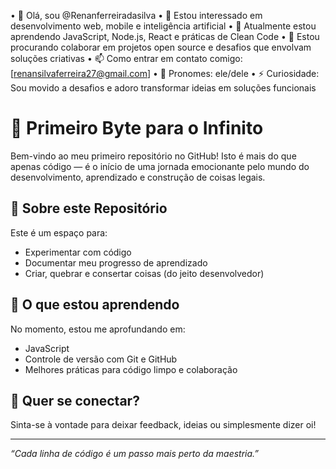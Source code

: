 •	👋 Olá, sou @Renanferreiradasilva
	•	👀 Estou interessado em desenvolvimento web, mobile e inteligência artificial
	•	🌱 Atualmente estou aprendendo JavaScript, Node.js, React e práticas de Clean Code
	•	🤝 Estou procurando colaborar em projetos open source e desafios que envolvam soluções criativas
	•	📫 Como entrar em contato comigo: [renansilvaferreira27@gmail.com]
	•	🙂 Pronomes: ele/dele
	•	⚡ Curiosidade: Sou movido a desafios e adoro transformar ideias em soluções funcionais

# 🚀 Primeiro Byte para o Infinito

Bem-vindo ao meu primeiro repositório no GitHub!
Isto é mais do que apenas código — é o início de uma jornada emocionante pelo mundo do desenvolvimento, aprendizado e construção de coisas legais.

## 🌟 Sobre este Repositório
Este é um espaço para:
- Experimentar com código
- Documentar meu progresso de aprendizado
- Criar, quebrar e consertar coisas (do jeito desenvolvedor)

## 🧠 O que estou aprendendo
No momento, estou me aprofundando em:
- JavaScript
- Controle de versão com Git e GitHub
- Melhores práticas para código limpo e colaboração

## 🤝 Quer se conectar?
Sinta-se à vontade para deixar feedback, ideias ou simplesmente dizer oi!

---

_“Cada linha de código é um passo mais perto da maestria.”_
